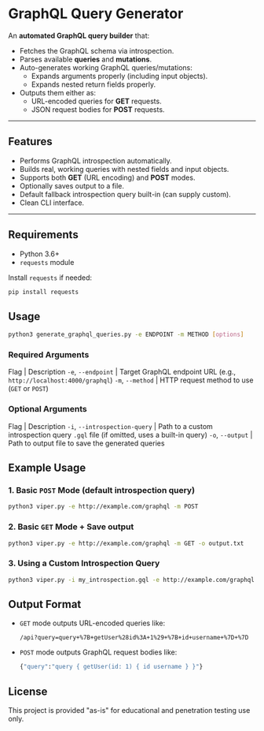 # GraphQL Query Generator

An **automated GraphQL query builder** that:

- Fetches the GraphQL schema via introspection.
- Parses available **queries** and **mutations**.
- Auto-generates working GraphQL queries/mutations:
  - Expands arguments properly (including input objects).
  - Expands nested return fields properly.
- Outputs them either as:
  - URL-encoded queries for **GET** requests.
  - JSON request bodies for **POST** requests.

---

## Features

- Performs GraphQL introspection automatically.
- Builds real, working queries with nested fields and input objects.
- Supports both **GET** (URL encoding) and **POST** modes.
- Optionally saves output to a file.
- Default fallback introspection query built-in (can supply custom).
- Clean CLI interface.

---

## Requirements

- Python 3.6+
- `requests` module

Install `requests` if needed:

```bash
pip install requests
```

## Usage
```bash
python3 generate_graphql_queries.py -e ENDPOINT -m METHOD [options]
```

### Required Arguments

Flag | Description
`-e`, `--endpoint` | Target GraphQL endpoint URL (e.g., `http://localhost:4000/graphql`)
`-m`, `--method` | HTTP request method to use (`GET` or `POST`)

### Optional Arguments

Flag | Description
`-i`, `--introspection-query` | Path to a custom introspection query `.gql` file (if omitted, uses a built-in query)
`-o`, `--output` | Path to output file to save the generated queries

## Example Usage

### 1. Basic `POST` Mode (default introspection query)
```bash
python3 viper.py -e http://example.com/graphql -m POST
```

### 2. Basic `GET` Mode + Save output
```bash
python3 viper.py -e http://example.com/graphql -m GET -o output.txt
```

### 3. Using a Custom Introspection Query
```bash
python3 viper.py -i my_introspection.gql -e http://example.com/graphql -m POST
```

## Output Format
- `GET` mode outputs URL-encoded queries like:
  ```
  /api?query=query+%7B+getUser%28id%3A+1%29+%7B+id+username+%7D+%7D
  ```
- `POST` mode outputs GraphQL request bodies like:
  ```graphql
  {"query":"query { getUser(id: 1) { id username } }"}
  ```

## License

This project is provided "as-is" for educational and penetration testing use only.
